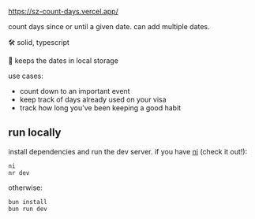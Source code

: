 https://sz-count-days.vercel.app/

count days since or until a given date. can add multiple dates.

🛠️ solid, typescript

📁 keeps the dates in local storage

use cases:
- count down to an important event
- keep track of days already used on your visa
- track how long you've been keeping a good habit

## run locally

install dependencies and run the dev server. if you have [ni](https://github.com/antfu/ni) (check it out!):
```
ni
nr dev
```

otherwise:
```
bun install
bun run dev
```
